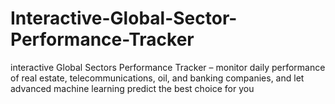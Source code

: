 # Interactive-Global-Sector-Performance-Tracker
interactive Global Sectors Performance Tracker – monitor daily performance of real estate, telecommunications, oil, and banking companies, and let advanced machine learning predict the best choice for you
